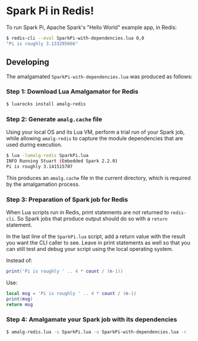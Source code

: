 # Spark Pi in Redis!

To run Spark Pi, Apache Spark's "Hello World" example app, in Redis:

```sh
$ redis-cli --eval SparkPi-with-dependencies.lua 0,0
"Pi is roughly 3.133295666"
```

## Developing

The amalgamated `SparkPi-with-dependencies.lua` was produced as follows:

### Step 1: Download Lua Amalgamator for Redis

```sh
$ luarocks install amalg-redis
```

### Step 2: Generate `amalg.cache` file

Using your local OS and its Lua VM, perform a trial run of your Spark job, while allowing `amalg-redis` to capture the module dependencies that are used during execution.

```sh
$ lua -lamalg-redis SparkPi.lua
INFO Running Stuart (Embedded Spark 2.2.0)
Pi is roughly 3.141515707
```

This produces an `amalg.cache` file in the current directory, which is required by the amalgamation process.

### Step 3: Preparation of Spark job for Redis

When Lua scripts run in Redis, print statements are not returned to `redis-cli`. So Spark jobs that produce output should do so with a `return` statement.

In the last line of the `SparkPi.lua` script, add a return value with the result you want the CLI caller to see. Leave in print statements as well so that you can still test and debug your script using the local operating system.

Instead of:

```lua
print('Pi is roughly ' .. 4 * count / (n-1))
```

Use:

```lua
local msg = 'Pi is roughly ' .. 4 * count / (n-1)
print(msg)
return msg
```

### Step 4: Amalgamate your Spark job with its dependencies

```sh
$ amalg-redis.lua -s SparkPi.lua -o SparkPi-with-dependencies.lua -c
```
